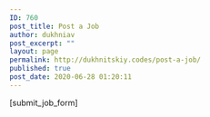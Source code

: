 ```yaml
---
ID: 760
post_title: Post a Job
author: dukhniav
post_excerpt: ""
layout: page
permalink: http://dukhnitskiy.codes/post-a-job/
published: true
post_date: 2020-06-28 01:20:11
---
```

[submit_job_form]